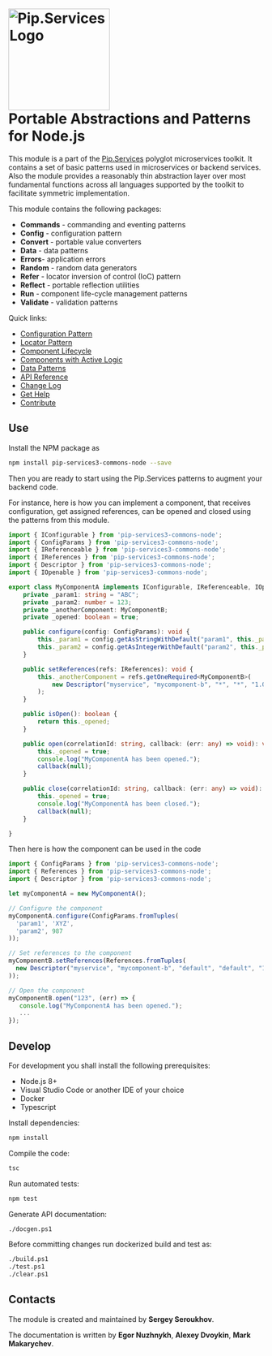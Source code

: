 # <img src="https://uploads-ssl.webflow.com/5ea5d3315186cf5ec60c3ee4/5edf1c94ce4c859f2b188094_logo.svg" alt="Pip.Services Logo" width="200"> <br/> Portable Abstractions and Patterns for Node.js

This module is a part of the [Pip.Services](http://pip.services.org) polyglot microservices toolkit.
It contains a set of basic patterns used in microservices or backend services. Also the module provides a reasonably thin abstraction layer over most fundamental functions across all languages supported by the toolkit to facilitate symmetric implementation.

This module contains the following packages:
- **Commands** - commanding and eventing patterns
- **Config** - configuration pattern
- **Convert** - portable value converters
- **Data** - data patterns
- **Errors**- application errors
- **Random** - random data generators
- **Refer** - locator inversion of control (IoC) pattern
- **Reflect** - portable reflection utilities
- **Run** - component life-cycle management patterns
- **Validate** - validation patterns

<a name="links"></a> Quick links:

* [Configuration Pattern](https://www.pipservices.org/recipies/configuration) 
* [Locator Pattern](https://www.pipservices.org/recipies/references)
* [Component Lifecycle](https://www.pipservices.org/recipies/component-lifecycle)
* [Components with Active Logic](https://www.pipservices.org/recipies/active-logic)
* [Data Patterns](https://www.pipservices.org/recipies/memory-persistence)
* [API Reference](https://pip-services3-node.github.io/pip-services3-commons-node/globals.html)
* [Change Log](CHANGELOG.md)
* [Get Help](https://www.pipservices.org/community/help)
* [Contribute](https://www.pipservices.org/community/contribute)

## Use

Install the NPM package as
```bash
npm install pip-services3-commons-node --save
```

Then you are ready to start using the Pip.Services patterns to augment your backend code.

For instance, here is how you can implement a component, that receives configuration, get assigned references,
can be opened and closed using the patterns from this module.

```typescript
import { IConfigurable } from 'pip-services3-commons-node';
import { ConfigParams } from 'pip-services3-commons-node';
import { IReferenceable } from 'pip-services3-commons-node';
import { IReferences } from 'pip-services3-commons-node';
import { Descriptor } from 'pip-services3-commons-node';
import { IOpenable } from 'pip-services3-commons-node';

export class MyComponentA implements IConfigurable, IReferenceable, IOpenable {
    private _param1: string = "ABC";
    private _param2: number = 123;
    private _anotherComponent: MyComponentB;
    private _opened: boolean = true;

    public configure(config: ConfigParams): void {
        this._param1 = config.getAsStringWithDefault("param1", this._param1);
        this._param2 = config.getAsIntegerWithDefault("param2", this._param2);
    }

    public setReferences(refs: IReferences): void {
        this._anotherComponent = refs.getOneRequired<MyComponentB>(
            new Descriptor("myservice", "mycomponent-b", "*", "*", "1.0")
        );
    }

    public isOpen(): boolean {
        return this._opened;
    }

    public open(correlationId: string, callback: (err: any) => void): void {
        this._opened = true;
        console.log("MyComponentA has been opened.");
        callback(null);
    }

    public close(correlationId: string, callback: (err: any) => void): void {
        this._opened = true;
        console.log("MyComponentA has been closed.");
        callback(null);
    }

}
```

Then here is how the component can be used in the code

```typescript
import { ConfigParams } from 'pip-services3-commons-node';
import { References } from 'pip-services3-commons-node';
import { Descriptor } from 'pip-services3-commons-node';

let myComponentA = new MyComponentA();

// Configure the component
myComponentA.configure(ConfigParams.fromTuples(
  'param1', 'XYZ',
  'param2', 987
));

// Set references to the component
myComponentB.setReferences(References.fromTuples(
  new Descriptor("myservice", "mycomponent-b", "default", "default", "1.0", myComponentB
));

// Open the component
myComponentB.open("123", (err) => {
   console.log("MyComponentA has been opened.");
   ...
});
```

## Develop

For development you shall install the following prerequisites:
* Node.js 8+
* Visual Studio Code or another IDE of your choice
* Docker
* Typescript

Install dependencies:
```bash
npm install
```

Compile the code:
```bash
tsc
```

Run automated tests:
```bash
npm test
```

Generate API documentation:
```bash
./docgen.ps1
```

Before committing changes run dockerized build and test as:
```bash
./build.ps1
./test.ps1
./clear.ps1
```

## Contacts

The module is created and maintained by **Sergey Seroukhov**.

The documentation is written by **Egor Nuzhnykh**, **Alexey Dvoykin**, **Mark Makarychev**.
